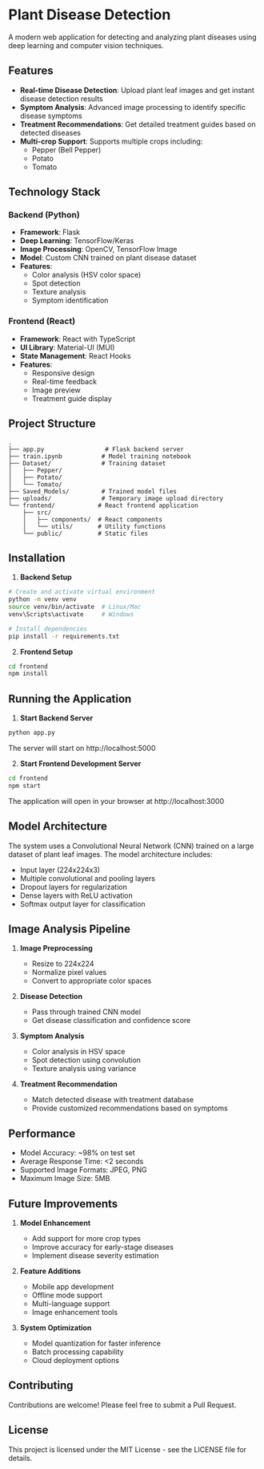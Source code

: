 # Plant Disease Detection 

A modern web application for detecting and analyzing plant diseases using deep learning and computer vision techniques.

## Features

- **Real-time Disease Detection**: Upload plant leaf images and get instant disease detection results
- **Symptom Analysis**: Advanced image processing to identify specific disease symptoms
- **Treatment Recommendations**: Get detailed treatment guides based on detected diseases
- **Multi-crop Support**: Supports multiple crops including:
  - Pepper (Bell Pepper)
  - Potato
  - Tomato

## Technology Stack

### Backend (Python)
- **Framework**: Flask
- **Deep Learning**: TensorFlow/Keras
- **Image Processing**: OpenCV, TensorFlow Image
- **Model**: Custom CNN trained on plant disease dataset
- **Features**: 
  - Color analysis (HSV color space)
  - Spot detection
  - Texture analysis
  - Symptom identification

### Frontend (React)
- **Framework**: React with TypeScript
- **UI Library**: Material-UI (MUI)
- **State Management**: React Hooks
- **Features**:
  - Responsive design
  - Real-time feedback
  - Image preview
  - Treatment guide display

## Project Structure

```
.
├── app.py                 # Flask backend server
├── train.ipynb           # Model training notebook
├── Dataset/              # Training dataset
│   ├── Pepper/
│   ├── Potato/
│   └── Tomato/
├── Saved_Models/         # Trained model files
├── uploads/              # Temporary image upload directory
└── frontend/            # React frontend application
    ├── src/
    │   ├── components/  # React components
    │   └── utils/       # Utility functions
    └── public/          # Static files
```

## Installation

1. **Backend Setup**
```bash
# Create and activate virtual environment
python -m venv venv
source venv/bin/activate  # Linux/Mac
venv\Scripts\activate     # Windows

# Install dependencies
pip install -r requirements.txt
```

2. **Frontend Setup**
```bash
cd frontend
npm install
```

## Running the Application

1. **Start Backend Server**
```bash
python app.py
```
The server will start on http://localhost:5000

2. **Start Frontend Development Server**
```bash
cd frontend
npm start
```
The application will open in your browser at http://localhost:3000

## Model Architecture

The system uses a Convolutional Neural Network (CNN) trained on a large dataset of plant leaf images. The model architecture includes:
- Input layer (224x224x3)
- Multiple convolutional and pooling layers
- Dropout layers for regularization
- Dense layers with ReLU activation
- Softmax output layer for classification

## Image Analysis Pipeline

1. **Image Preprocessing**
   - Resize to 224x224
   - Normalize pixel values
   - Convert to appropriate color spaces

2. **Disease Detection**
   - Pass through trained CNN model
   - Get disease classification and confidence score

3. **Symptom Analysis**
   - Color analysis in HSV space
   - Spot detection using convolution
   - Texture analysis using variance

4. **Treatment Recommendation**
   - Match detected disease with treatment database
   - Provide customized recommendations based on symptoms

## Performance

- Model Accuracy: ~98% on test set
- Average Response Time: <2 seconds
- Supported Image Formats: JPEG, PNG
- Maximum Image Size: 5MB

## Future Improvements

1. **Model Enhancement**
   - Add support for more crop types
   - Improve accuracy for early-stage diseases
   - Implement disease severity estimation

2. **Feature Additions**
   - Mobile app development
   - Offline mode support
   - Multi-language support
   - Image enhancement tools

3. **System Optimization**
   - Model quantization for faster inference
   - Batch processing capability
   - Cloud deployment options

## Contributing

Contributions are welcome! Please feel free to submit a Pull Request.

## License

This project is licensed under the MIT License - see the LICENSE file for details.
